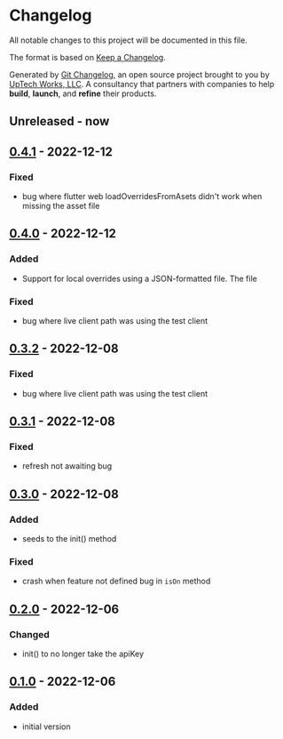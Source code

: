 # Changelog

All notable changes to this project will be documented in this file.

The format is based on [Keep a Changelog](https://keepachangelog.com/en/1.0.0/).

Generated by [Git Changelog](https://github.com/uptech/git-cl), an open source project brought to you by [UpTech Works, LLC](https://upte.ch). A consultancy that partners with companies to help **build**, **launch**, and **refine** their products.


## Unreleased - now


## [0.4.1] - 2022-12-12

### Fixed
- bug where flutter web loadOverridesFromAsets didn't work when missing the asset file


## [0.4.0] - 2022-12-12

### Added
- Support for local overrides using a JSON-formatted file. The file

### Fixed
- bug where live client path was using the test client


## [0.3.2] - 2022-12-08

### Fixed
- bug where live client path was using the test client


## [0.3.1] - 2022-12-08

### Fixed
- refresh not awaiting bug


## [0.3.0] - 2022-12-08

### Added
- seeds to the init() method

### Fixed
- crash when feature not defined bug in `isOn` method


## [0.2.0] - 2022-12-06

### Changed
- init() to no longer take the apiKey


## [0.1.0] - 2022-12-06

### Added
- initial version

[0.4.1]: https://github.com/uptech/uptech-growthbook-sdk-flutter/compare/b919d38...b761b03
[0.4.0]: https://github.com/uptech/uptech-growthbook-sdk-flutter/compare/4954976...b919d38
[0.3.2]: https://github.com/uptech/uptech-growthbook-sdk-flutter/compare/4954976...e1760f4
[0.3.1]: https://github.com/uptech/uptech-growthbook-sdk-flutter/compare/2cb90a3...4954976
[0.3.0]: https://github.com/uptech/uptech-growthbook-sdk-flutter/compare/dead364...2cb90a3
[0.2.0]: https://github.com/uptech/uptech-growthbook-sdk-flutter/compare/fac1dd3...dead364
[0.1.0]: https://github.com/uptech/uptech-growthbook-sdk-flutter/compare/eded841...fac1dd3
